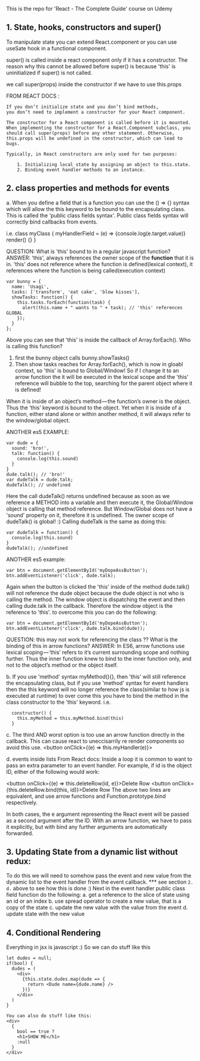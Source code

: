 This is the repo for 'React - The Complete Guide' course on Udemy



## 1. State, hooks, constructors and super()
To manipulate state you can extend React.component or you can use useSate hook in a functional component. 

super() is called inside a react component only if it has a constructor. 
The reason why this cannot be allowed before super() is because 'this' 
is uninitialized if super() is not called.

we call super(props) inside the constructor if we have to use this.props


  FROM REACT DOCS : 
    
    If you don’t initialize state and you don’t bind methods, 
    you don’t need to implement a constructor for your React component.

    The constructor for a React component is called before it is mounted. 
    When implementing the constructor for a React.Component subclass, you 
    should call super(props) before any other statement. Otherwise, 
    this.props will be undefined in the constructor, which can lead to bugs.

    Typically, in React constructors are only used for two purposes:

        1. Initializing local state by assigning an object to this.state.
        2. Binding event handler methods to an instance.

## 2. class properties and methods for events

a. When you define a field that is a function you can use the () => {} syntax which will allow the this keyword to be bound to the encapsulating class. This is called the 'public class fields syntax'. Public class fields syntax will correctly bind callbacks from events. 

i.e.
class myClass {
  myHandlerField = (e) => {console.log(e.target.value)} 
  render() {}
}


QUESTION: What is 'this' bound to in a regular javascript function?
ANSWER: 'this', always references the owner scope of the __function__ that it is in. 'this' does not reference where the function is defined(lexical context), it references where the function is being called(execution context) 
```
var bunny = {
  name: 'Usagi',
  tasks: ['transform', 'eat cake', 'blow kisses'],
  showTasks: function() {
    this.tasks.forEach(function(task) {
      alert(this.name + " wants to " + task); // 'this' references GLOBAL
    });
  }
};
```
Above you can see that 'this' is inside the callback of Array.forEach(). Who is calling this function? 
1. first the bunny object calls bunny.showTasks()
2. Then show tasks reaches for Array.forEach(), which is now in gloabl context, so 'this' is bound to Global/Window! 
So if I change it to an arrow function the it will be executed in the lexical scope and the 'this' reference will bubble to the top, searching for the parent object where it is defined!

When it is inside of an object’s method — the function’s owner is the object. Thus the ‘this’ keyword is bound to the object. Yet when it is inside of a function, either stand alone or within another method, it will always refer to the window/global object.

ANOTHER es5 EXAMPLE:
```
var dude = {
  sound: 'bro!',
  talk: function() {
    console.log(this.sound)
  }
}
dude.talk(); // 'bro!'
var dudeTalk = dude.talk;
dudeTalk(); // undefined
```
Here the call dudeTalk() returns undefined because as soon as we reference a METHOD into a variable and then execute it, the Global/Window object is calling that method reference. But Window/Global does not have a 'sound' property on it, therefore it is undefined. The owner scope of dudeTalk() is global! :) Calling dudeTalk is the same as doing this:
```
var dudeTalk = function() {
  console.log(this.sound)
}
dudeTalk(); //undefined
```

ANOTHER es5 example:
```
var btn = document.getElementById('myDopeAssButton');
btn.addEventListener('click', dude.talk);
```
Again when the button is clicked the 'this' inside of the method dude.talk() will not reference the dude object because the dude object is not who is calling the method. The window object is dispatching the event and then calling dude.talk in the callback. Therefore the window object is the reference to 'this'. to overcome this you can do the following:
```
var btn = document.getElementById('myDopeAssButton');
btn.addEventListener('click', dude.talk.bind(dude));
```



QUESTION: this may not work for referencing the class ?? What is the binding of this in arrow functions? 
ANSWER: In ES6, arrow functions use lexical scoping — ‘this’ refers to it’s current surrounding scope and nothing further. Thus the inner function knew to bind to the inner function only, and not to the object’s method or the object itself.



b. If you use 'method' syntax myMethod(){}, then 'this' will still reference the encapsulating 
class, but if you use 'method' syntax for event handlers then the this keyword will no longer reference the class(similar to how js is executed at runtime) to over come this you have to bind the method in the class constructor to the 'this' keyword. i.e.
```
  constructor() {
    this.myMethod = this.myMethod.bind(this)
  }
```


c. The third AND worst option is too use an arrow function directly in the callback. This can cause react to uneccisarrily re render components so avoid this use.
<button onClick={(e) => this.myHandler(e)}>



d. events inside lists
From React docs:
Inside a loop it is common to want to pass an extra parameter to an event handler. For example, if id is the object ID, either of the following would work:

<button onClick={(e) => this.deleteRow(id, e)}>Delete Row</button>
<button onClick={this.deleteRow.bind(this, id)}>Delete Row</button>
The above two lines are equivalent, and use arrow functions and Function.prototype.bind respectively.

In both cases, the e argument representing the React event will be passed as a second argument after the ID. With an arrow function, we have to pass it explicitly, but with bind any further arguments are automatically forwarded.


## 3. Updating State from a dynamic list without redux:
To do this we will need to somehow pass the event and new value from the dynamic list to the event handler from the event callback.
*** see section `2. d.` above to see how this is done :) 
 Next in the event handler public class field function do the following:
a. get a reference to the slice of state using an id or an index
b. use spread operator to create a new value, that is a copy of the state
c. update the new value with the value from the event
d. update state with the new value

## 4. Conditional Rendering
Everything in jsx is javascript :) So we can do stuff like this
```
let dudes = null;
if(bool) {
  dudes = (
    <div>
      {this.state.dudes.map(dude => {
        return <Dude name={dude.name} />
      })}
    </div>
  )
}

You can also do stuff like this:
<div>
  {
    bool == true ? 
    <h1>SHOW ME</h1>
    :null
  }
</div>